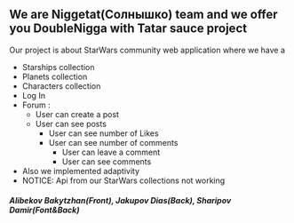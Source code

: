 We are Niggetat(Cолнышко) team and we offer you DoubleNigga with Tatar sauce project  
-

Our project is about StarWars community web application where we have a 
* Starships collection
* Planets collection
* Characters collection
* Log In 
* Forum : 
    * User can create a post
    * User can see posts
      * User can see number of Likes
      * User can see number of comments
        * User can leave a comment 
        * User can see comments
* Also we implemented adaptivity
* NOTICE: Api from our StarWars collections not working


##### Alibekov Bakytzhan(Front), Jakupov Dias(Back), Sharipov Damir(Font&Back)